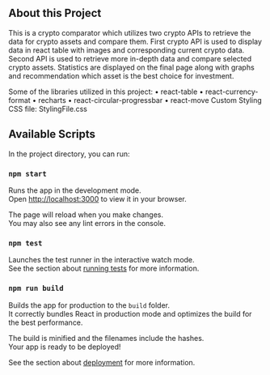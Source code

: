## About this Project
This is a crypto comparator which utilizes two crypto APIs to retrieve the data for crypto assets and compare them. First crypto API is used to display data in react table with images and corresponding current crypto data. Second API is used to retrieve more in-depth data and compare selected crypto assets. Statistics are displayed on the final page along with graphs and recommendation which asset is the best choice for investment.

Some of the libraries utilized in this project:
•	react-table
•	react-currency-format
•	recharts
•	react-circular-progressbar
•	react-move
Custom Styling CSS file: StylingFile.css

## Available Scripts

In the project directory, you can run:

### `npm start`

Runs the app in the development mode.\
Open [http://localhost:3000](http://localhost:3000) to view it in your browser.

The page will reload when you make changes.\
You may also see any lint errors in the console.

### `npm test`

Launches the test runner in the interactive watch mode.\
See the section about [running tests](https://facebook.github.io/create-react-app/docs/running-tests) for more information.

### `npm run build`

Builds the app for production to the `build` folder.\
It correctly bundles React in production mode and optimizes the build for the best performance.

The build is minified and the filenames include the hashes.\
Your app is ready to be deployed!

See the section about [deployment](https://facebook.github.io/create-react-app/docs/deployment) for more information.
